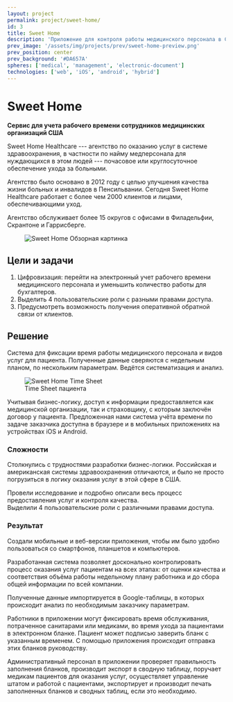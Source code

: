 ```yaml
---
layout: project
permalink: project/sweet-home/
id: 3
title: Sweet Home
description: 'Приложение для контроля работы медицинского персонала в США: учет рабочего времени, выполнение недельного плана и оценка качества обслуживания от пациентов' 
prev_image: '/assets/img/projects/prev/sweet-home-preview.png'
prev_position: center
prev_background: '#DA657A'
spheres: ['medical', 'management', 'electronic-document']
technologies: ['web', 'iOS', 'android', 'hybrid']
---
```


# Sweet Home

**Сервис для учета рабочего времени сотрудников медицинских организаций США**

Sweet Home Healthcare --- агентство по оказанию услуг в системе здравоохранения, в частности по найму медперсонала для нуждающихся в этом людей --- почасовое или круглосуточное обеспечение ухода за больными.

Агентство было основано в 2012 году с целью улучшения качества жизни больных и инвалидов в Пенсильвании.
Сегодня Sweet Home Healthcare работает с более чем 2000 клиентов и лицами, обеспечивающими уход.

Агентство обслуживает более 15 округов с офисами в Филадельфии, Скрантоне и Гаррисберге.

<figure>
    <img src="{{ site.baseurl }}/assets/img/projects/sweet-home/sweet-home-1-overview.png" alt="Sweet Home Обзорная картинка"/>
</figure>


## Цели и задачи

1. Цифровизация: перейти на электронный учет рабочего времени медицинского персонала и уменьшить количество работы для бухгалтеров.
2. Выделить 4 пользовательские роли с разными правами доступа.
3. Предусмотреть возможность получения оперативной обратной связи от клиентов.

## Решение

Система для фиксации время работы медицинского персонала и видов услуг для пациента. Полученные данные сверяются с недельным планом, по нескольким параметрам. Ведётся систематизация и анализ.

<figure>
    <img src="{{ site.baseurl }}/assets/img/projects/sweet-home/sweet-home-2-time-sheet.png" alt="Sweet Home Time Sheet"/>
    <figcaption>Time Sheet пациента</figcaption>
</figure>

Учитывая бизнес-логику, доступ к информации предоставляется как медицинской организации, так и страховщику, с которым заключён договор у пациента. Предложенная нами система учёта времени по задаче заказчика доступна в браузере и в мобильных приложениях на устройствах iOS и Android.
 
### Сложности

Столкнулись с трудностями разработки бизнес-логики. Российская и американская системы здравоохранения отличаются, и было не просто погрузиться в логику оказания услуг в этой сфере в США.

Провели исследование и подробно описали весь процесс предоставления услуг и контроля качества. Выделили 4 пользовательские роли с различными правами доступа.
 
### Результат

Создали мобильные и веб-версии приложения, чтобы им было удобно пользоваться со смартфонов, планшетов и компьютеров.

Разработанная система позволяет досконально контролировать процесс оказания услуг пациентам на всех этапах: от оценки качества и соответствия объёма работы недельному плану работника и до сбора общей информации по всей компании.

Полученные данные импортируется в Google-таблицы, в которых происходит анализ по необходимым заказчику параметрам.

Работники в приложении могут фиксировать время обслуживания, потраченное санитарами или медиками, во время ухода за пациентами в электронном бланке. Пациент может подписью заверить бланк с указанным временем. С помощью приложения происходит отправка этих бланков руководству.

Административный персонал в приложении проверяет правильность заполнения бланков, производит экспорт в сводную таблицу, поручает медикам пациентов для оказания услуг, осуществляет управление штатом и работой с пациентами, экспортирует и производит печать заполненных бланков и сводных таблиц, если это необходимо.
